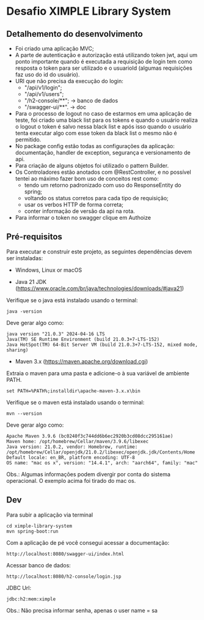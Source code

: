 # Desafio XIMPLE Library System

## Detalhemento do desenvolvimento
- Foi criado uma aplicação MVC;
- A parte de autenticação e autorização está utilizando token jwt, aqui um
  ponto importante quando é executada a requisição de login tem como resposta o token para ser utilizado
  e o usuarioId (algumas requisições faz uso do id do usuário).
- URI que não precisa da execução do login:
    - "/api/v1/login";
    - "/api/v1/users";
    - "/h2-console/**"; -> banco de dados
    - "/swagger-ui/**". -> doc
- Para o processo de logout no caso de estarmos em uma aplicação de teste, foi criado
  uma black list para os tokens e quando o usuário realiza o logout o token é salvo nessa black list
  e após isso quando o usuário tenta executar algo com esse token da black list o mesmo não é permitido.
- No package config estão todas as configurações da aplicação: documentação, handler de exception, segurança e versionamento de api.
- Para criação de alguns objetos foi utilizado o pattern Builder.
- Os Controladores estão anotados com @RestController, e no possível tentei ao máximo fazer bom uso de conceitos rest como:
    - tendo um retorno padronizado com uso do ResponseEntity do spring;
    - voltando os status corretos para cada tipo de requisição;
    - usar os verbos HTTP de forma correta;
    - conter informação de versão da api na rota.
- Para informar o token no swagger clique em Authoize


## Pré-requisitos
Para executar e construir este projeto, as seguintes dependências devem ser instaladas:

* Windows, Linux or macOS

* Java 21 JDK (https://www.oracle.com/br/java/technologies/downloads/#java21)

Verifique se o java está instalado usando o terminal:

```java -version```

Deve gerar algo como:

```
java version "21.0.3" 2024-04-16 LTS
Java(TM) SE Runtime Environment (build 21.0.3+7-LTS-152)
Java HotSpot(TM) 64-Bit Server VM (build 21.0.3+7-LTS-152, mixed mode, sharing)
```

* Maven 3.x (https://maven.apache.org/download.cgi)

Extraia o maven para uma pasta e adicione-o à sua variável de ambiente PATH.

```set PATH=%PATH%;installdir\apache-maven-3.x.x\bin```

Verifique se o maven está instalado usando o terminal:

```mvn --version```

Deve gerar algo como:


```
Apache Maven 3.9.6 (bc0240f3c744dd6b6ec2920b3cd08dcc295161ae)
Maven home: /opt/homebrew/Cellar/maven/3.9.6/libexec
Java version: 21.0.2, vendor: Homebrew, runtime: /opt/homebrew/Cellar/openjdk/21.0.2/libexec/openjdk.jdk/Contents/Home
Default locale: en_BR, platform encoding: UTF-8
OS name: "mac os x", version: "14.4.1", arch: "aarch64", family: "mac"
```
Obs.: Algumas informações podem divergir por conta do sistema operacional.
O exemplo acima foi tirado do mac os.


## Dev

Para subir a aplicação via terminal

```
cd ximple-library-system
mvn spring-boot:run
```

Com a aplicação de pé você consegui acessar a documentação:

```http://localhost:8080/swagger-ui/index.html```

Acessar  banco de dados:

```http://localhost:8080/h2-console/login.jsp```

JDBC Url:

```jdbc:h2:mem:ximple```

Obs.: Não precisa informar senha, apenas o user name = sa